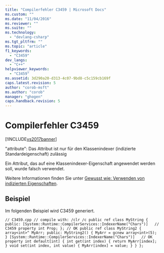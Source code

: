 ```yaml
---
title: "Compilerfehler C3459 | Microsoft Docs"
ms.custom: ""
ms.date: "11/04/2016"
ms.reviewer: ""
ms.suite: ""
ms.technology: 
  - "devlang-csharp"
ms.tgt_pltfrm: ""
ms.topic: "article"
f1_keywords: 
  - "C3459"
dev_langs: 
  - "C++"
helpviewer_keywords: 
  - "C3459"
ms.assetid: 3d290a20-d313-4c07-9bd8-c5c159cb169f
caps.latest.revision: 5
author: "corob-msft"
ms.author: "corob"
manager: "ghogen"
caps.handback.revision: 5
---
```

# Compilerfehler C3459
[!INCLUDE[vs2017banner](../../assembler/inline/includes/vs2017banner.md)]

"attribute": Das Attribut ist nur für den Klassenindexer \(indizierte Standardeigenschaft\) zulässig  
  
 Ein Attribut, das auf eine Klassenindexer\-Eigenschaft angewendet werden soll, wurde falsch verwendet.  
  
 Weitere Informationen finden Sie unter [Gewusst wie: Verwenden von indizierten Eigenschaften](../../misc/how-to-use-indexed-properties.md).  
  
## Beispiel  
 Im folgenden Beispiel wird C3459 generiert.  
  
```  
// C3459.cpp // compile with: /clr /c public ref class MyString { public: [System::Runtime::CompilerServices::IndexerName("Chars")]   // C3459 property int Prop; }; // OK public ref class MyString2 { array<int>^ MyArr; public: MyString2() { MyArr = gcnew array<int>(5); } [System::Runtime::CompilerServices::IndexerName("Chars")]   // OK property int default[int] { int get(int index) { return MyArr[index]; } void set(int index, int value) { MyArr[index] = value; } } };  
```